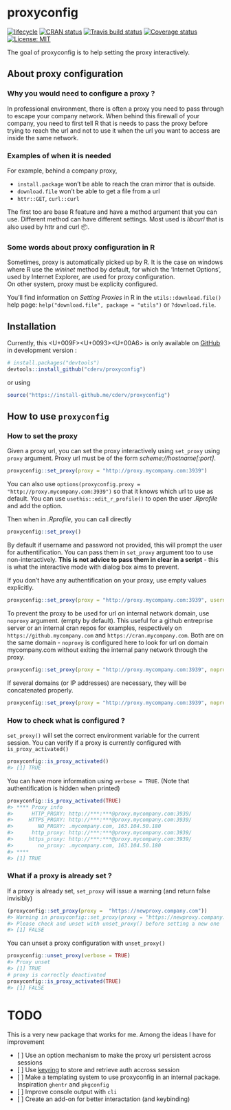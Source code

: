 
<!-- README.md is generated from README.Rmd. Please edit that file -->

# proxyconfig

[![lifecycle](https://img.shields.io/badge/lifecycle-experimental-orange.svg)](https://www.tidyverse.org/lifecycle/#experimental)
[![CRAN
status](https://www.r-pkg.org/badges/version/proxyconfig)](https://cran.r-project.org/package=proxyconfig)
[![Travis build
status](https://travis-ci.com/cderv/proxyconfig.svg?branch=master)](https://travis-ci.com/cderv/proxyconfig)
[![Coverage
status](https://codecov.io/gh/cderv/proxyconfig/branch/master/graph/badge.svg)](https://codecov.io/github/cderv/proxyconfig?branch=master)
[![License:
MIT](https://img.shields.io/badge/License-MIT-yellow.svg)](LICENSE.md)

The goal of proxyconfig is to help setting the proxy interactively.

## About proxy configuration

### Why you would need to configure a proxy ?

In professional environment, there is often a proxy you need to pass
through to escape your company network. When behind this firewall of
your company, you need to first tell R that is needs to pass the proxy
before trying to reach the url and not to use it when the url you want
to access are inside the same network.

### Examples of when it is needed

For example, behind a company proxy,

  - `install.package` won’t be able to reach the cran mirror that is
    outside.
  - `download.file` won’t be able to get a file from a url
  - `httr::GET`, `curl::curl`

The first too are base R feature and have a method argument that you can
use. Different method can have different settings. Most used is
*libcurl* that is also used by httr and curl :package:.

### Some words about proxy configuration in R

Sometimes, proxy is automatically picked up by R. It is the case on
windows where R use the *wininet* method by default, for which the
‘Internet Options’, used by Internet Explorer, are used for proxy
configuration.  
On other system, proxy must be explicity configured.

You’ll find information on *Setting Proxies* in R in the
`utils::download.file()` help page: `help("download.file", package =
"utils")` or `?download.file`.

## Installation

Currently, this <f0>\<U+009F\>\<U+0093\>\<U+00A6\> is only available on
[GitHub](https://github.com/) in development version :

``` r
# install.packages("devtools")
devtools::install_github("cderv/proxyconfig")
```

or using

``` r
source("https://install-github.me/cderv/proxyconfig")
```

## How to use `proxyconfig`

### How to set the proxy

Given a proxy url, you can set the proxy interactively using `set_proxy`
using `proxy` argument. Proxy url must be of the form
*scheme://hostname\[:port\]*.

``` r
proxyconfig::set_proxy(proxy = "http://proxy.mycompany.com:3939")
```

You can also use `options(proxyconfig.proxy =
"http://proxy.mycompany.com:3939")` so that it knows which url to use as
default. You can use `usethis::edit_r_profile()` to open the user
*.Rprofile* and add the option.

Then when in *.Rprofile*, you can call directly

``` r
proxyconfig::set_proxy()
```

By default if username and password not provided, this will prompt the
user for authentification. You can pass them in `set_proxy` argument too
to use non-interactively. **This is not advice to pass them in clear in
a script** - this is what the interactive mode with dialog box aims to
prevent.

If you don’t have any authentification on your proxy, use empty values
explicitly.

``` r
proxyconfig::set_proxy(proxy = "http://proxy.mycompany.com:3939", username = "", password = "")
```

To prevent the proxy to be used for url on internal network domain, use
`noproxy` argument. (empty by default). This useful for a github
entreprise server or an internal cran repos for examples, respectively
on `https://github.mycompany.com` and `https://cran.mycompany.com`. Both
are on the same domain - `noproxy` is configured here to look for url on
domain mycompany.com without exiting the internal pany network through
the
proxy.

``` r
proxyconfig::set_proxy(proxy = "http://proxy.mycompany.com:3939", noproxy = ".mycompany.com")
```

If several domains (or IP addresses) are necessary, they will be
concatenated
properly.

``` r
proxyconfig::set_proxy(proxy = "http://proxy.mycompany.com:3939", noproxy = c(".mycompany.com", "163.104.50.180"))
```

### How to check what is configured ?

`set_proxy()` will set the correct environment variable for the current
session. You can verify if a proxy is currently configured with
`is_proxy_activated()`

``` r
proxyconfig::is_proxy_activated()
#> [1] TRUE
```

You can have more information using `verbose = TRUE`. (Note that
authentification is hidden when printed)

``` r
proxyconfig::is_proxy_activated(TRUE)
#> **** Proxy info
#>      HTTP_PROXY: http://***:***@proxy.mycompany.com:3939/
#>     HTTPS_PROXY: http://***:***@proxy.mycompany.com:3939/
#>        NO_PROXY: .mycompany.com, 163.104.50.180
#>      http_proxy: http://***:***@proxy.mycompany.com:3939/
#>     https_proxy: http://***:***@proxy.mycompany.com:3939/
#>        no_proxy: .mycompany.com, 163.104.50.180
#> ****
#> [1] TRUE
```

### What if a proxy is already set ?

If a proxy is already set, `set_proxy` will issue a warning (and return
false invisibly)

``` r
(proxyconfig::set_proxy(proxy =  "https://newproxy.company.com"))
#> Warning in proxyconfig::set_proxy(proxy = "https://newproxy.company.com"): A proxy configuration is already set.
#> Please check and unset with unset_proxy() before setting a new one
#> [1] FALSE
```

You can unset a proxy configuration with `unset_proxy()`

``` r
proxyconfig::unset_proxy(verbose = TRUE)
#> Proxy unset
#> [1] TRUE
# proxy is correctly deactivated
proxyconfig::is_proxy_activated(TRUE)
#> [1] FALSE
```

# TODO

This is a very new package that works for me. Among the ideas I have for
improvement

  - \[ \] Use an option mechanism to make the proxy url persistent
    across sessions
  - \[ \] Use [keyring](https://github.com/r-lib/keyring) to store and
    retrieve auth accross session
  - \[ \] Make a templating system to use proxyconfig in an internal
    package. Inspiration `ghentr` and `pkgconfig`
  - \[ \] Improve console output with `cli`
  - \[ \] Create an add-on for better interactation (and keybinding)
